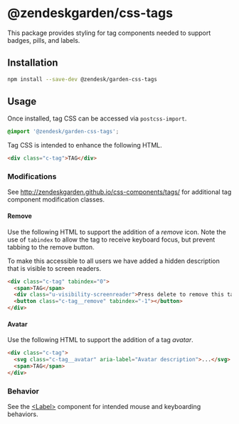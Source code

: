 # @zendeskgarden/css-tags

This package provides styling for tag components needed to support
badges, pills, and labels.

## Installation

```sh
npm install --save-dev @zendesk/garden-css-tags
```

## Usage

Once installed, tag CSS can be accessed via `postcss-import`.

```css
@import '@zendesk/garden-css-tags';
```

Tag CSS is intended to enhance the following HTML.

```html
<div class="c-tag">TAG</div>
```

### Modifications

See http://zendeskgarden.github.io/css-components/tags/ for additional
tag component modification classes.

#### Remove

Use the following HTML to support the addition of a *remove* icon. Note
the use of `tabindex` to allow the tag to receive keyboard focus, but
prevent tabbing to the remove button.

To make this accessible to all users we have added a hidden description
that is visible to screen readers.

```html
<div class="c-tag" tabindex="0">
  <span>TAG</span>
  <div class="u-visibility-screenreader">Press delete to remove this tag.</div>
  <button class="c-tag__remove" tabindex="-1"></button>
</div>
```

#### Avatar

Use the following HTML to support the addition of a tag *avatar*.

```html
<div class="c-tag">
  <svg class="c-tag__avatar" aria-label="Avatar description">...</svg>
  <span>TAG</span>
</div>
```

### Behavior

See the
[&lt;Label&gt;](http://zendeskgarden.github.io/react-components/#!/Label)
component for intended mouse and keyboarding behaviors.
